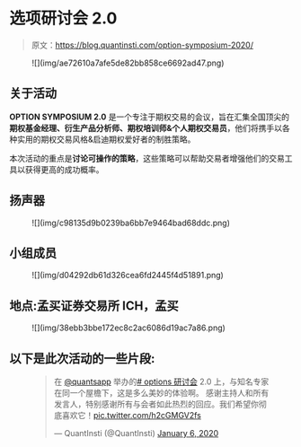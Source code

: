 # 选项研讨会 2.0

> 原文：<https://blog.quantinsti.com/option-symposium-2020/>

<figure class="kg-card kg-image-card kg-width-full">![](img/ae72610a7afe5de82bb858ce6692ad47.png)</figure>

## 关于活动

**OPTION SYMPOSIUM 2.0** 是一个专注于期权交易的会议，旨在汇集全国顶尖的**期权基金经理、衍生产品分析师、期权培训师&个人期权交易员**，他们将携手以各种实用的期权交易风格&启迪期权爱好者的制胜策略。

本次活动的重点是**讨论可操作的策略**，这些策略可以帮助交易者增强他们的交易工具以获得更高的成功概率。

## 扬声器

<figure class="kg-card kg-image-card kg-width-full">![](img/c98135d9b0239ba6bb7e9464bad68ddc.png)</figure>

## 小组成员

<figure class="kg-card kg-image-card kg-width-full">![](img/d04292db61d326cea6fd2445f4d51891.png)</figure>

## **地点:孟买证券交易所 ICH，孟买**

<figure class="kg-card kg-image-card kg-width-full">![](img/38ebb3bbe172ec8c2ac6086d19ac7a86.png)</figure>

## **以下是此次活动的一些片段:**

<figure class="kg-card kg-embed-card">

> 在 [@quantsapp](https://twitter.com/quantsapp?ref_src=twsrc%5Etfw) 举办的[# options 研讨会](https://twitter.com/hashtag/OptionsSymposium?src=hash&ref_src=twsrc%5Etfw) 2.0 上，与知名专家在同一个屋檐下，这是多么美妙的体验啊。
> 感谢主持人和所有发言人，特别感谢所有与会者如此热烈的回应。我们希望你彻底喜欢它！[pic.twitter.com/h2cGMGV2fs](https://t.co/h2cGMGV2fs)
> 
> — QuantInsti (@QuantInsti) [January 6, 2020](https://twitter.com/QuantInsti/status/1214159966287880194?ref_src=twsrc%5Etfw)

</figure>